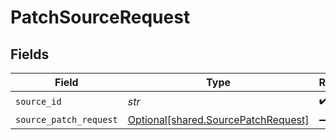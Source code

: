 # PatchSourceRequest


## Fields

| Field                                                                            | Type                                                                             | Required                                                                         | Description                                                                      |
| -------------------------------------------------------------------------------- | -------------------------------------------------------------------------------- | -------------------------------------------------------------------------------- | -------------------------------------------------------------------------------- |
| `source_id`                                                                      | *str*                                                                            | :heavy_check_mark:                                                               | N/A                                                                              |
| `source_patch_request`                                                           | [Optional[shared.SourcePatchRequest]](../../models/shared/sourcepatchrequest.md) | :heavy_minus_sign:                                                               | N/A                                                                              |